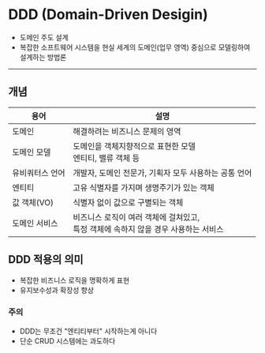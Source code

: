 # DDD (Domain-Driven Desigin)
+ 도메인 주도 설계
+ 복잡한 소프트웨어 시스템을 현실 세계의 도메인(업무 영역) 중심으로 모델링하여 설계하는 방법론

---


## 개념
| 용어  | 설명 |
|-----| --- |
| 도메인 | 해결하려는 비즈니스 문제의 영역 |
| 도메인 모델 | 도메인을 객체지향적으로 표현한 모델<br>엔티티, 밸류 객체 등 |
| 유비쿼터스 언어 | 개발자, 도메인 전문가, 기획자 모두 사용하는 공통 언어 |
| 엔티티 | 고유 식별자를 가지며 생명주기가 있는 객체 |
| 값 객체(VO) | 식별자 없이 값으로 구별되는 객체 |
| 도메인 서비스 | 비즈니스 로직이 여러 객체에 걸쳐있고,<br>특정 객체에 속하지 않을 경우 사용하는 서비스 |

## DDD 적용의 의미
+ 복잡한 비즈니스 로직을 명확하게 표현
+ 유지보수성과 확장성 향상

### 주의
+ DDD는 무조건 "엔티티부터" 시작하는게 아니다
+ 단순 CRUD 시스템에는 과도하다